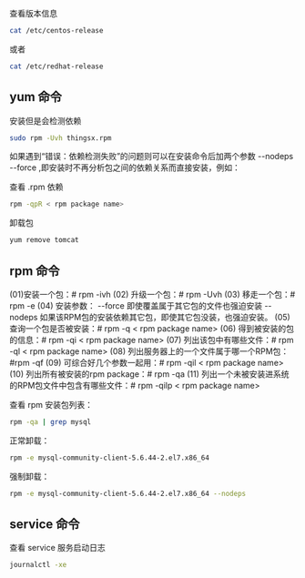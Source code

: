查看版本信息

```sh
cat /etc/centos-release
```

或者

```sh
cat /etc/redhat-release
```

## yum 命令

安装但是会检测依赖

```sh
sudo rpm -Uvh thingsx.rpm
```

如果遇到“错误：依赖检测失败”的问题则可以在安装命令后加两个参数 --nodeps --force ,即安装时不再分析包之间的依赖关系而直接安装，例如：

查看 .rpm 依赖

```sh
rpm -qpR < rpm package name>
```

卸载包

```sh
yum remove tomcat
```

## rpm 命令

(01)安装一个包：# rpm -ivh
(02) 升级一个包：# rpm -Uvh
(03) 移走一个包：# rpm -e
(04) 安装参数：
      --force 即使覆盖属于其它包的文件也强迫安装
      --nodeps 如果该RPM包的安装依赖其它包，即使其它包没装，也强迫安装。
(05) 查询一个包是否被安装：# rpm -q < rpm package name>
(06) 得到被安装的包的信息：# rpm -qi < rpm package name>
(07) 列出该包中有哪些文件：# rpm -ql < rpm package name>
(08) 列出服务器上的一个文件属于哪一个RPM包：#rpm -qf
(09) 可综合好几个参数一起用：# rpm -qil < rpm package name>
(10) 列出所有被安装的rpm package：# rpm -qa
(11) 列出一个未被安装进系统的RPM包文件中包含有哪些文件：# rpm -qilp < rpm package name>

查看 rpm 安装包列表：

```sh
rpm -qa | grep mysql
```

正常卸载：

```sh
rpm -e mysql-community-client-5.6.44-2.el7.x86_64
```

强制卸载：

```sh
rpm -e mysql-community-client-5.6.44-2.el7.x86_64 --nodeps
```

## service 命令

查看 service 服务启动日志

```sh
journalctl -xe
```
